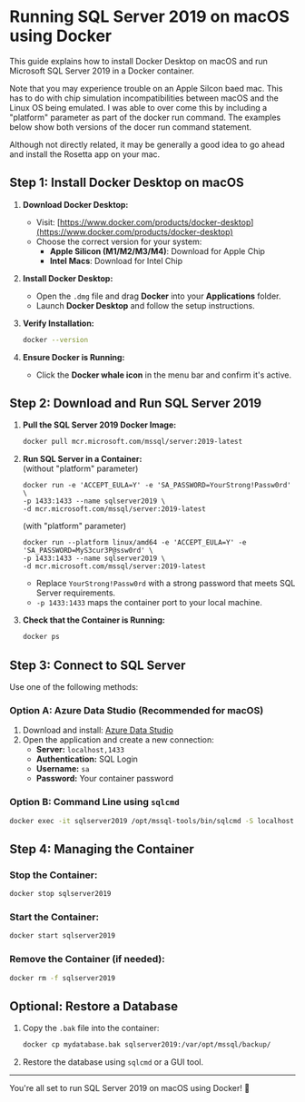 # Running SQL Server 2019 on macOS using Docker
This guide explains how to install Docker Desktop on macOS and run Microsoft SQL Server 2019 in a Docker container.  

Note that you may experience trouble on an Apple Silcon baed mac. This has to do with chip simulation incompatibilities between macOS and the Linux OS being emulated. I was able to over come this by including a "platform" parameter as part of the docker run command. The examples below show both versions of the docer run command statement.  

Although not directly related, it may be generally a good idea to go ahead and install the Rosetta app on your mac.

## Step 1: Install Docker Desktop on macOS

1. **Download Docker Desktop:**
   - Visit: [https://www.docker.com/products/docker-desktop](https://www.docker.com/products/docker-desktop)
   - Choose the correct version for your system:
     - **Apple Silicon (M1/M2/M3/M4)**: Download for Apple Chip
     - **Intel Macs**: Download for Intel Chip

2. **Install Docker Desktop:**
   - Open the `.dmg` file and drag **Docker** into your **Applications** folder.
   - Launch **Docker Desktop** and follow the setup instructions.

3. **Verify Installation:**
   ```sh
   docker --version
   ```

4. **Ensure Docker is Running:**
   - Click the **Docker whale icon** in the menu bar and confirm it's active.

## Step 2: Download and Run SQL Server 2019

1. **Pull the SQL Server 2019 Docker Image:**
   ```sh
   docker pull mcr.microsoft.com/mssql/server:2019-latest
   ```

2. **Run SQL Server in a Container:**  
   (without "platform" parameter)
   ```text
   docker run -e 'ACCEPT_EULA=Y' -e 'SA_PASSWORD=YourStrong!Passw0rd' \
   -p 1433:1433 --name sqlserver2019 \
   -d mcr.microsoft.com/mssql/server:2019-latest
   ```

   (with "platform" parameter)
   ```text
   docker run --platform linux/amd64 -e 'ACCEPT_EULA=Y' -e 'SA_PASSWORD=MyS3cur3P@ssw0rd' \
   -p 1433:1433 --name sqlserver2019 \
   -d mcr.microsoft.com/mssql/server:2019-latest
   ```

   - Replace `YourStrong!Passw0rd` with a strong password that meets SQL Server requirements.
   - `-p 1433:1433` maps the container port to your local machine.

3. **Check that the Container is Running:**
   ```sh
   docker ps
   ```

## Step 3: Connect to SQL Server

Use one of the following methods:

### Option A: Azure Data Studio (Recommended for macOS)
1. Download and install: [Azure Data Studio](https://learn.microsoft.com/en-us/sql/azure-data-studio/download-azure-data-studio)
2. Open the application and create a new connection:
   - **Server:** `localhost,1433`
   - **Authentication:** SQL Login
   - **Username:** `sa`
   - **Password:** Your container password

### Option B: Command Line using `sqlcmd`
```sh
docker exec -it sqlserver2019 /opt/mssql-tools/bin/sqlcmd -S localhost -U sa -P 'YourStrong!Passw0rd'
```

## Step 4: Managing the Container
### Stop the Container:
```sh
docker stop sqlserver2019
```

### Start the Container:
```sh
docker start sqlserver2019
```

### Remove the Container (if needed):
```sh
docker rm -f sqlserver2019
```

## Optional: Restore a Database

1. Copy the `.bak` file into the container:
   ```sh
   docker cp mydatabase.bak sqlserver2019:/var/opt/mssql/backup/
   ```

2. Restore the database using `sqlcmd` or a GUI tool.

---

You're all set to run SQL Server 2019 on macOS using Docker! 🎉
